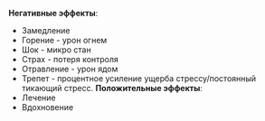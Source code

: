**Негативные эффекты**:
- Замедление
- Горение - урон огнем
- Шок - микро стан
- Страх - потеря контроля
- Отравление - урон ядом
- Трепет - процентное усиление ущерба стрессу/постоянный тикающий стресс.
**Положительные эффекты**:
- Лечение
- Вдохновение